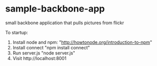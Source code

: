 sample-backbone-app
===================

small backbone application that pulls pictures from flickr

To startup: 

1. Install node and npm: "http://howtonode.org/introduction-to-npm"
2. Install connect "npm install connect"
3. Run server.js "node server.js"
4. Visit http://localhost:8001
